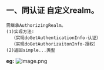 ## 一、同认证 自定义realm。
	需继承AuthorizingRealm。	
	(1)实现方法:
	  （实现doGetAuthenticationInfo-认证）
	  （实现doGetAuthorizaitonInfo-授权）
	(2)返回simple...类型
**eg:**
![image.png](https://i.loli.net/2019/11/21/h9nQxXR2GStKN5r.png)